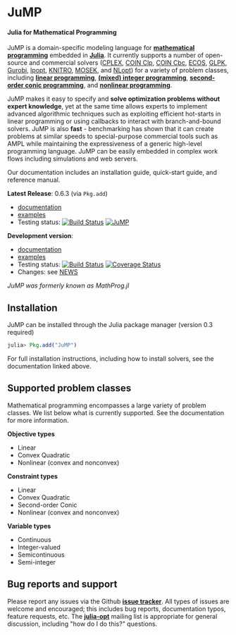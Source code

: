 JuMP
====
#### Julia for Mathematical Programming

JuMP is a domain-specific modeling language for **[mathematical programming]**
embedded in **[Julia]**. It currently supports a number of open-source and
commercial solvers ([CPLEX], [COIN Clp], [COIN Cbc], [ECOS], [GLPK],
[Gurobi], [Ipopt], [KNITRO], [MOSEK], and [NLopt]) for a variety of problem classes, including
**[linear programming]**, **[(mixed) integer programming]**,
**[second-order conic programming]**, and **[nonlinear programming]**.

[mathematical programming]: http://en.wikipedia.org/wiki/Mathematical_optimization
[Julia]: http://julialang.org/
[COIN Clp]: https://projects.coin-or.org/Clp
[COIN Cbc]: https://projects.coin-or.org/Cbc
[ECOS]: https://github.com/ifa-ethz/ecos
[GLPK]: http://www.gnu.org/software/glpk/
[Gurobi]: http://www.gurobi.com/
[MOSEK]: http://mosek.com/
[CPLEX]: http://www-01.ibm.com/software/commerce/optimization/cplex-optimizer/
[Ipopt]: https://projects.coin-or.org/Ipopt
[KNITRO]: http://www.ziena.com/knitro.htm
[NLopt]: http://ab-initio.mit.edu/wiki/index.php/NLopt
[linear programming]: http://en.wikipedia.org/wiki/Linear_programming
[(mixed) integer programming]: http://en.wikipedia.org/wiki/Integer_programming
[second-order conic programming]: http://en.wikipedia.org/wiki/Second-order_cone_programming
[nonlinear programming]: http://en.wikipedia.org/wiki/Nonlinear_programming

JuMP makes it easy to specify and **solve optimization problems without expert knowledge**, yet at the same time allows experts to implement advanced algorithmic techniques such as exploiting efficient hot-starts in linear programming or using callbacks to interact with branch-and-bound solvers. JuMP is also **fast** - benchmarking has shown that it can create problems at similar speeds to special-purpose commercial tools such as AMPL while maintaining the expressiveness of a generic high-level programming language. JuMP can be easily embedded in complex work flows including simulations and web servers.

Our documentation includes an installation guide, quick-start guide, and reference manual. 

**Latest Release**: 0.6.3 (via ``Pkg.add``)
  * [documentation](https://jump.readthedocs.org/en/release-0.6)
  * [examples](https://github.com/JuliaOpt/JuMP.jl/tree/release-0.6/examples)
  * Testing status: [![Build Status](https://travis-ci.org/JuliaOpt/JuMP.jl.png?branch=release-0.6)](https://travis-ci.org/JuliaOpt/JuMP.jl) [![JuMP](http://pkg.julialang.org/badges/JuMP_release.svg)](http://pkg.julialang.org/?pkg=JuMP&ver=release)


**Development version**: 
  * [documentation](https://jump.readthedocs.org/en/latest)
  * [examples](https://github.com/JuliaOpt/JuMP.jl/tree/master/examples) 
  * Testing status: [![Build Status](https://travis-ci.org/JuliaOpt/JuMP.jl.png?branch=master)](https://travis-ci.org/JuliaOpt/JuMP.jl) [![Coverage Status](https://coveralls.io/repos/JuliaOpt/JuMP.jl/badge.png)](https://coveralls.io/r/JuliaOpt/JuMP.jl)
  * Changes: see [NEWS](https://github.com/JuliaOpt/JuMP.jl/tree/master/NEWS.md)

*JuMP was formerly known as MathProg.jl*

## Installation

JuMP can be installed through the Julia package manager (version 0.3 required)

```julia
julia> Pkg.add("JuMP")
```

For full installation instructions, including how to install solvers, see the documentation linked above. 



## Supported problem classes

Mathematical programming encompasses a large variety of problem classes. 
We list below what is currently supported. See the documentation for more information. 

**Objective types**

* Linear
* Convex Quadratic
* Nonlinear (convex and nonconvex)

**Constraint types**

* Linear
* Convex Quadratic
* Second-order Conic
* Nonlinear (convex and nonconvex)

**Variable types**

* Continuous
* Integer-valued
* Semicontinuous
* Semi-integer

## Bug reports and support

Please report any issues via the Github **[issue tracker]**. All types of issues are welcome and encouraged; this includes bug reports, documentation typos, feature requests, etc. The **[julia-opt]** mailing list is appropriate for general discussion, including "how do I do this?" questions.


[issue tracker]: https://github.com/JuliaOpt/JuMP.jl/issues
[julia-opt]: https://groups.google.com/forum/#!forum/julia-opt
